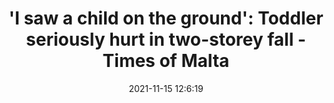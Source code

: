 ---
"title": "'I saw a child on the ground': Toddler seriously hurt in two-storey fall - Times of Malta"
"date": "2021-11-15 12:6:19"
"feed_name": "GOOGLENEWSCONSTRUCTION"
"feed_website": "https://news.google.com/search?q=construction%2Bincident&hl=en-US&gl=US&ceid=US:en"
"feed_rss": "https://news.google.com/rss/search?q=construction%2Bincident&hl=en-US&gl=US&ceid=US:en"
"link": "https://timesofmalta.com/articles/view/toddler-falls-off-balcony-in-msida.915078"
"source": "{'href': 'https://timesofmalta.com', 'title': 'Times of Malta'}"
"file": "_posts/2021-1-1-21c886ac7b019b5ce35099f326fe5de306b0b543.md"
"accident": "0"
"drilling": "0"
"dead": "0"
"injured": "0"
"arrested": "0"
"place": "unknown place"
"where": "unknown site"
"causes": "unknown"
"place_uri": "unknown place"
---